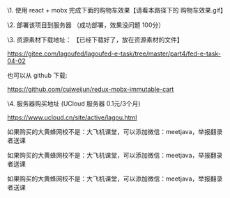 \1. 使用 react + mobx 完成下面的购物车效果【请看本路径下的 购物车效果.gif】

\2. 部署该项目到服务器 （成功部署，效果没问题 100分）

\3. 资源素材下载地址： 【已经下载好了，放在资源素材的文件】

  https://gitee.com/lagoufed/lagoufed-e-task/tree/master/part4/fed-e-task-04-02

也可以从 github 下载:

https://github.com/cuiweijun/redux-mobx-immutable-cart

\4. 服务器购买地址 (UCloud 服务器 0.1元/3个月) 

https://www.ucloud.cn/site/active/lagou.html 





如果购买的大黄蜂网校不是：大飞机课堂，可以添加微信：meetjava，举报翻录者送课

如果购买的大黄蜂网校不是：大飞机课堂，可以添加微信：meetjava，举报翻录者送课

如果购买的大黄蜂网校不是：大飞机课堂，可以添加微信：meetjava，举报翻录者送课